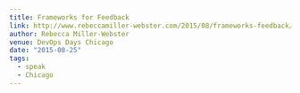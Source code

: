 ```yaml
---
title: Frameworks for Feedback
link: http://www.rebeccamiller-webster.com/2015/08/frameworks-feedback/
author: Rebecca Miller-Webster
venue: DevOps Days Chicago
date: "2015-08-25"
tags:
  - speak
  - Chicago
---
```

